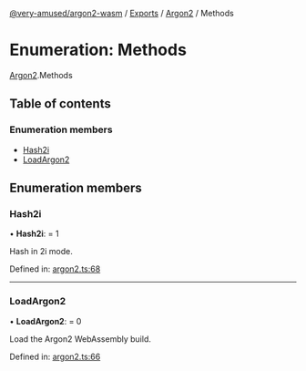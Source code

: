 [@very-amused/argon2-wasm](../README.md) / [Exports](../modules.md) / [Argon2](../modules/argon2.md) / Methods

# Enumeration: Methods

[Argon2](../modules/argon2.md).Methods

## Table of contents

### Enumeration members

- [Hash2i](argon2.methods.md#hash2i)
- [LoadArgon2](argon2.methods.md#loadargon2)

## Enumeration members

### Hash2i

• **Hash2i**: = 1

Hash in 2i mode.

Defined in: [argon2.ts:68](https://github.com/very-amused/argon2-wasm/blob/969332e/src/argon2.ts#L68)

___

### LoadArgon2

• **LoadArgon2**: = 0

Load the Argon2 WebAssembly build.

Defined in: [argon2.ts:66](https://github.com/very-amused/argon2-wasm/blob/969332e/src/argon2.ts#L66)
